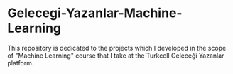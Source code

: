 # Gelecegi-Yazanlar-Machine-Learning
This repository is dedicated to the projects which I developed in the scope of "Machine Learning" course that I take at the Turkcell Geleceği Yazanlar platform.
